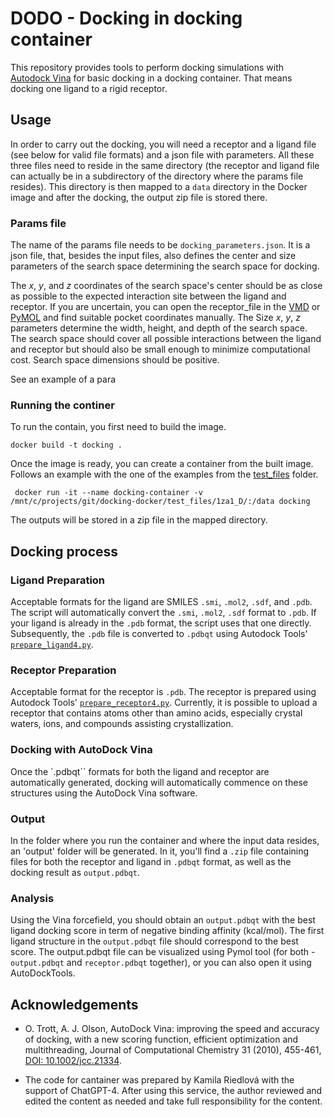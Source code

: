 # DODO - Docking in docking container 
This repository provides tools to perform docking simulations with [Autodock Vina](https://vina.scripps.edu/) for basic docking in a docking container. That means docking one ligand to a rigid receptor.

## Usage

In order to carry out the docking, you will need a receptor and a ligand file (see below for valid file formats) and a json file with parameters. All these three files need to reside in the same directory (the receptor and ligand file can actually be in a subdirectory of the directory where the params file resides). This directory is then mapped to a `data` directory in the Docker image and after the docking, the output zip file is stored there.


### Params file

The name of the params file needs to be `docking_parameters.json`. It is a json file, that, besides the input files, also defines the center and size parameters of the search space determining the search space for docking. 

The _x_, _y_, and _z_ coordinates of the search space's center  should be as close as possible to the expected interaction site between the ligand and receptor. If you are uncertain, you can open the receptor_file in the [VMD](https://www.ks.uiuc.edu/Research/vmd/) or [PyMOL](https://pymol.org/2/) and find suitable pocket coordinates manually. The Size _x_, _y_, _z_ parameters determine the width, height, and depth of the search space. The search space should cover all possible interactions between the ligand and receptor but should also be small enough to minimize computational cost. Search space dimensions should be positive. 

See an example of a para

### Running the continer 

To run the contain, you first need to build the image.

```console
docker build -t docking .
```

Once the image is ready, you can create a container from the built image. Follows an example with the one of the examples from the [test_files](test_files) folder.

```console
 docker run -it --name docking-container -v /mnt/c/projects/git/docking-docker/test_files/1za1_D/:/data docking
```

The outputs will be stored in a zip file in the mapped directory.
   
## Docking process

### Ligand Preparation
Acceptable formats for the ligand are SMILES `.smi`, `.mol2`, `.sdf`, and `.pdb`. The script will automatically convert the `.smi`, `.mol2`, `.sdf` format to `.pdb`. If your ligand is already in the `.pdb` format, the script uses that one directly. Subsequently, the `.pdb` file is converted to `.pdbqt` using Autodock Tools' [`prepare_ligand4.py`](https://github.com/sahrendt0/Scripts/blob/master/docking_scripts/prepare_ligand4.py). 

### Receptor Preparation
Acceptable format for the receptor is `.pdb`. The receptor is prepared using Autodock Tools' [`prepare_receptor4.py`](https://github.com/sahrendt0/Scripts/blob/master/docking_scripts/prepare_receptor4.py). Currently, it is possible to upload a receptor that contains atoms other than amino acids, especially crystal waters, ions, and compounds assisting crystallization. 

### Docking with AutoDock Vina
Once the `.pdbqt`` formats for both the ligand and receptor are automatically generated, docking will automatically commence on these structures using the  AutoDock Vina software.

### Output
In the folder where you run the container and where the input data resides, an 'output' folder will be generated. In it, you'll find a `.zip` file containing files for both the receptor and ligand in `.pdbqt` format, as well as the docking result as `output.pdbqt`.

### Analysis
Using the Vina forcefield, you should obtain an `output.pdbqt` with the best ligand docking score in term of negative binding affinity (kcal/mol). The first ligand structure in the `output.pdbqt` file should correspond to the best score. The output.pdbqt file can be visualized using Pymol tool (for both - `output.pdbqt` and `receptor.pdbqt` together), or you can also open it using AutoDockTools.

## Acknowledgements

- O. Trott, A. J. Olson, AutoDock Vina: improving the speed and accuracy of docking, with a new scoring function, efficient optimization and multithreading, Journal of Computational Chemistry 31 (2010), 455-461, [DOI: 10.1002/jcc.21334](https://doi.org/10.1002/jcc.21334).

- The code for cantainer was prepared by Kamila Riedlová with the support of ChatGPT-4. After using this service, the author reviewed and edited the content as needed and take full responsibility for the content.
